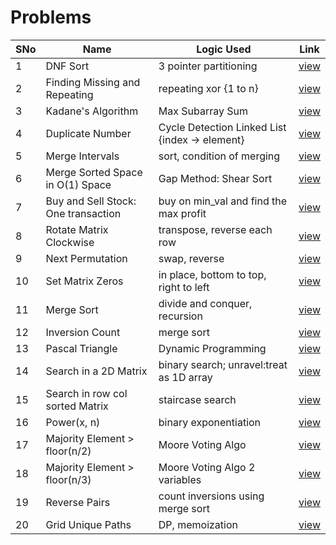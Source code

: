 # Problems

SNo | Name | Logic Used | Link |
----|------|------------|------|
1 | DNF Sort | 3 pointer partitioning | [view](DNF_sort.cpp)
2 | Finding Missing and Repeating | repeating xor {1 to n} | [view](missing_repeating.cpp)
3 | Kadane's Algorithm | Max Subarray Sum | [view](kadanes_algorithm.cpp)
4 | Duplicate Number | Cycle Detection Linked List {index -> element} | [view](duplicate_number.cpp)
5 | Merge Intervals | sort, condition of merging | [view](merge_intervals.cpp)
6 | Merge Sorted Space in O(1) Space | Gap Method: Shear Sort | [view](merge_sorted_arrays.cpp)
7 | Buy and Sell Stock: One transaction | buy on min_val and find the max profit | [view](buy_sell_stock_once.cpp)
8 | Rotate Matrix Clockwise | transpose, reverse each row | [view](rotate_matrix.cpp)
9 | Next Permutation | swap, reverse | [view](next_permutation.cpp)
10 | Set Matrix Zeros | in place, bottom to top, right to left | [view](set_matrix_zeros.cpp)
11 | Merge Sort | divide and conquer, recursion | [view](merge_sort.cpp)
12 | Inversion Count | merge sort | [view](count_inversions.cpp)
13 | Pascal Triangle | Dynamic Programming | [view](pascal_triangle.cpp)
14 | Search in a 2D Matrix | binary search; unravel:treat as 1D array | [view](search_2D_snake.cpp)
15 | Search in row col sorted Matrix | staircase search | [view](search_2D_rowColSorted.cpp)
16 | Power(x, n) | binary exponentiation | [view](binary_expo.cpp)
17 | Majority Element > floor(n/2) | Moore Voting Algo | [view](majority_element_N2.cpp)
18 | Majority Element > floor(n/3) | Moore Voting Algo 2 variables | [view](majority_element_N3.cpp)
19 | Reverse Pairs | count inversions using merge sort | [view](reverse_pairs.cpp)
20 | Grid Unique Paths | DP, memoization | [view](grid_unique_paths.cpp)